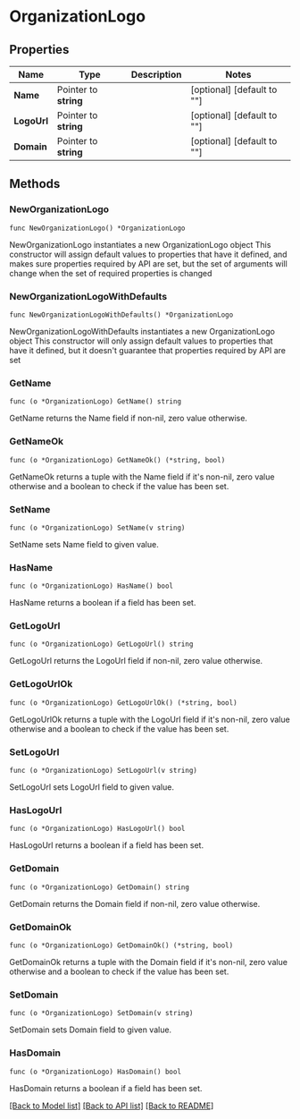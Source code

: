 # OrganizationLogo

## Properties

Name | Type | Description | Notes
------------ | ------------- | ------------- | -------------
**Name** | Pointer to **string** |  | [optional] [default to ""]
**LogoUrl** | Pointer to **string** |  | [optional] [default to ""]
**Domain** | Pointer to **string** |  | [optional] [default to ""]

## Methods

### NewOrganizationLogo

`func NewOrganizationLogo() *OrganizationLogo`

NewOrganizationLogo instantiates a new OrganizationLogo object
This constructor will assign default values to properties that have it defined,
and makes sure properties required by API are set, but the set of arguments
will change when the set of required properties is changed

### NewOrganizationLogoWithDefaults

`func NewOrganizationLogoWithDefaults() *OrganizationLogo`

NewOrganizationLogoWithDefaults instantiates a new OrganizationLogo object
This constructor will only assign default values to properties that have it defined,
but it doesn't guarantee that properties required by API are set

### GetName

`func (o *OrganizationLogo) GetName() string`

GetName returns the Name field if non-nil, zero value otherwise.

### GetNameOk

`func (o *OrganizationLogo) GetNameOk() (*string, bool)`

GetNameOk returns a tuple with the Name field if it's non-nil, zero value otherwise
and a boolean to check if the value has been set.

### SetName

`func (o *OrganizationLogo) SetName(v string)`

SetName sets Name field to given value.

### HasName

`func (o *OrganizationLogo) HasName() bool`

HasName returns a boolean if a field has been set.

### GetLogoUrl

`func (o *OrganizationLogo) GetLogoUrl() string`

GetLogoUrl returns the LogoUrl field if non-nil, zero value otherwise.

### GetLogoUrlOk

`func (o *OrganizationLogo) GetLogoUrlOk() (*string, bool)`

GetLogoUrlOk returns a tuple with the LogoUrl field if it's non-nil, zero value otherwise
and a boolean to check if the value has been set.

### SetLogoUrl

`func (o *OrganizationLogo) SetLogoUrl(v string)`

SetLogoUrl sets LogoUrl field to given value.

### HasLogoUrl

`func (o *OrganizationLogo) HasLogoUrl() bool`

HasLogoUrl returns a boolean if a field has been set.

### GetDomain

`func (o *OrganizationLogo) GetDomain() string`

GetDomain returns the Domain field if non-nil, zero value otherwise.

### GetDomainOk

`func (o *OrganizationLogo) GetDomainOk() (*string, bool)`

GetDomainOk returns a tuple with the Domain field if it's non-nil, zero value otherwise
and a boolean to check if the value has been set.

### SetDomain

`func (o *OrganizationLogo) SetDomain(v string)`

SetDomain sets Domain field to given value.

### HasDomain

`func (o *OrganizationLogo) HasDomain() bool`

HasDomain returns a boolean if a field has been set.


[[Back to Model list]](../README.md#documentation-for-models) [[Back to API list]](../README.md#documentation-for-api-endpoints) [[Back to README]](../README.md)


